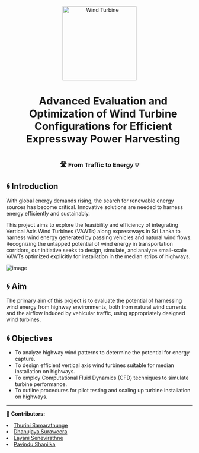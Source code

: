 <div align="center">
  <img src="/images/Logo.png" alt="Wind Turbine" width="200">
  <h1 style="display: inline-block; margin-left: 20px;"> Advanced Evaluation and Optimization of Wind Turbine Configurations for Efficient Expressway Power Harvesting </h1>
  <h3> 🛣️ From Traffic to Energy 💡 </h3>
</div>

## 🌀 Introduction

With global energy demands rising, the search for renewable energy sources has become critical. Innovative solutions are needed to harness energy efficiently and sustainably.

This project aims to explore the feasibility and efficiency of integrating Vertical Axis Wind Turbines (VAWTs) along expressways in Sri Lanka to harness wind energy generated by passing vehicles and natural wind flows. Recognizing the untapped potential of wind energy in transportation corridors, our initiative seeks to design, simulate, and analyze small-scale VAWTs optimized explicitly for installation in the median strips of highways.

![image](https://github.com/UoP-ME325-2024/Team-EcoMech/assets/102894978/b64cd76c-1f40-4453-b310-3e3612a86318)


## 🌀 Aim
The primary aim of this project is to evaluate the potential of harnessing wind energy from highway environments, both from natural wind currents and the airflow induced by vehicular traffic, using appropriately designed wind turbines.


## 🌀 Objectives

- To analyze highway wind patterns to determine the potential for energy capture. 
- To design efficient vertical axis wind turbines suitable for median installation on highways.
- To employ Computational Fluid Dynamics (CFD) techniques to simulate turbine performance.
- To outline procedures for pilot testing and scaling up turbine installation on highways.

---

<div align="left">
  <p>👥 <b>Contributors:</b> 
    <li><a href="https://github.com/Novaz28">Thurini Samarathunge</a></li> 
    <li><a href=https://github.com/Dhanujaya2000>Dhanujaya Suraweera</a></li> 
    <li><a href=https://github.com/LayaniSenevirathne>Layani Senevirathne</a></li> 
    <li><a href=https://github.com/e19369>Pavindu Shanilka</a></li> </p>
 
</div>
